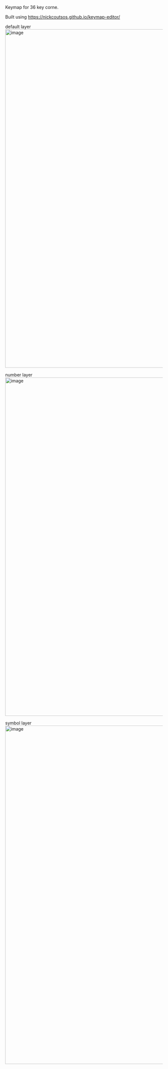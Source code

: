 Keymap for 36 key corne.

Built using https://nickcoutsos.github.io/keymap-editor/

default layer
<img width="1080" alt="image" src="https://github.com/tommywhitney/zmk-config-corne/assets/46704616/57a48cdb-35f9-480d-8a9a-44f10063c2de">

number layer
<img width="1080" alt="image" src="https://github.com/tommywhitney/zmk-config-corne/assets/46704616/3a556fcc-f1a8-476f-9539-beac1774e398">

symbol layer
<img width="1080" alt="image" src="https://github.com/tommywhitney/zmk-config-corne/assets/46704616/5597009e-05eb-434a-be0a-dbb0a73a5d84">
